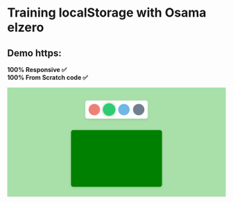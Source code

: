 # Training localStorage with **Osama elzero**

## Demo https: 
**100% Responsive :white_check_mark:**
<br />
**100% From Scratch code :white_check_mark:**

<img src="/Screenshot_2025-01-08_07-45-29.png" width="DESIRED WIDTH" height="DESIRED HEIGHT">
